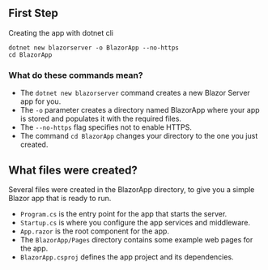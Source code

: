 ## First Step

Creating the app with dotnet cli

``` [console]
dotnet new blazorserver -o BlazorApp --no-https
cd BlazorApp
```

### What do these commands mean?
- The `dotnet new blazorserver` command creates a new Blazor Server app for you.
- The `-o` parameter creates a directory named BlazorApp where your app is stored and populates it with the required files.
- The `--no-https` flag specifies not to enable HTTPS.
- The command `cd BlazorApp` changes your directory to the one you just created.

## What files were created?

Several files were created in the BlazorApp directory, to give you a simple Blazor app that is ready to run.

- `Program.cs` is the entry point for the app that starts the server.
- `Startup.cs` is where you configure the app services and middleware.
- `App.razor` is the root component for the app.
- The `BlazorApp/Pages` directory contains some example web pages for the app.
- `BlazorApp.csproj` defines the app project and its dependencies.